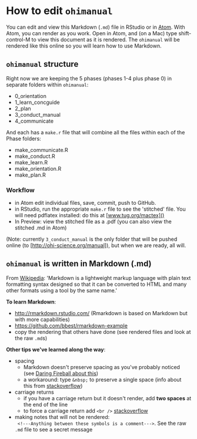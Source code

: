 # How to edit `ohimanual`

You can edit and view this Markdown (`.md`) file in RStudio or in [Atom](https://atom.io/). With Atom, you can render as you work.
Open in Atom, and (on a Mac) type shift-control-M to view this document as it is rendered. The `ohimanual` will be rendered like this online so you will learn how to use Markdown.

## `ohimanual` structure

Right now we are keeping the 5 phases (phases 1-4 plus phase 0) in separate folders within `ohimanual`:

- 0_orientation
- 1_learn_concguide
- 2_plan
- 3_conduct_manual
- 4_communicate

And each has a `make.r` file that will combine all the files within each of the Phase folders:

- make_communicate.R
- make_conduct.R
- make_learn.R
- make_orientation.R
- make_plan.R


### Workflow

- in Atom edit individual files, save, commit, push to GitHub.
- in RStudio, run the appropriate `make.r` file to see the 'stitched' file. You will need pdflatex installed: do this at [www.tug.org/mactex]()
- In Preview: view the stitched file as a .pdf (you can also view the stitched .md in Atom)

(Note: currently `3_conduct_manual` is the only folder that will be pushed online (to [http://ohi-science.org/manual]), but when we are ready, all will.



## `ohimanual` is written in Markdown (.md)

From [Wikipedia](https://en.wikipedia.org/wiki/Markdown): 'Markdown is a lightweight markup language with plain text formatting syntax designed so that it can be converted to HTML and many other formats using a tool by the same name.'

**To learn Markdown**:

- http://rmarkdown.rstudio.com/ (Rmarkdown is based on Markdown but with more capabilities)
- https://github.com/bbest/rmarkdown-example
- copy the rendering that others have done (see rendered files and look at the raw `.md`s)

**Other tips we've learned along the way**:

- spacing
  - Markdown doesn't preserve spacing as you've probably noticed (see [Daring Fireball about this](http://daringfireball.net/projects/markdown/syntax#p))
  - a workaround: type `&nbsp;` to preserve a single space (info about this from [stackoverflow](http://stackoverflow.com/questions/6046263/how-to-indent-in-a-few-lines-in-markdown-markup))
- carriage returns
  - if you have a carriage return but it doesn't render, add **two spaces** at the end of the line
  - to force a carriage return add `<br />` [stackoverflow](http://stackoverflow.com/questions/26188124/carriage-returns-in-markdown-section-of-ipython-notebook)
- making notes that will not be rendered:  
` <!---Anything between these symbols is a comment--->`. See the raw `.md` file to see a secret message
 <!---Secret message: this is a comment--->
